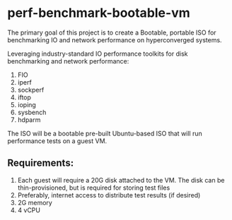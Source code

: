 # perf-benchmark-bootable-vm
The primary goal of this project is to create a Bootable, portable ISO for benchmarking IO and network performance on hyperconverged systems.  

Leveraging industry-standard IO performance toolkits for disk benchmarking and network performance:

1.  FIO
2.  iperf
3.  sockperf
4.  iftop
5.  ioping
6.  sysbench
7.  hdparm

The ISO will be a bootable pre-built Ubuntu-based ISO that will run performance tests on a guest VM.

## Requirements:
1.  Each guest will require a 20G disk attached to the VM.  The disk can be thin-provisioned, but is required for storing test files
2.  Preferably, internet access to distribute test results (if desired)
3.  2G memory
4.  4 vCPU



